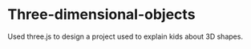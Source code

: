 # Three-dimensional-objects
Used three.js to design a project used to explain kids about 3D shapes.
